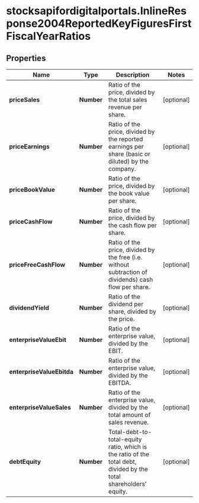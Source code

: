 # stocksapifordigitalportals.InlineResponse2004ReportedKeyFiguresFirstFiscalYearRatios

## Properties

Name | Type | Description | Notes
------------ | ------------- | ------------- | -------------
**priceSales** | **Number** | Ratio of the price, divided by the total sales revenue per share. | [optional] 
**priceEarnings** | **Number** | Ratio of the price, divided by the reported earnings per share (basic or diluted) by the company. | [optional] 
**priceBookValue** | **Number** | Ratio of the price, divided by the book value per share. | [optional] 
**priceCashFlow** | **Number** | Ratio of the price, divided by the cash flow per share. | [optional] 
**priceFreeCashFlow** | **Number** | Ratio of the price, divided by the free (i.e. without subtraction of dividends) cash flow per share. | [optional] 
**dividendYield** | **Number** | Ratio of the dividend per share, divided by the price. | [optional] 
**enterpriseValueEbit** | **Number** | Ratio of the enterprise value, divided by the EBIT. | [optional] 
**enterpriseValueEbitda** | **Number** | Ratio of the enterprise value, divided by the EBITDA. | [optional] 
**enterpriseValueSales** | **Number** | Ratio of the enterprise value, divided by the total amount of sales revenue. | [optional] 
**debtEquity** | **Number** | Total-debt-to-total-equity ratio, which is the ratio of the total debt, divided by the total shareholders&#39; equity. | [optional] 


